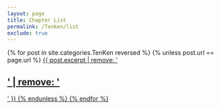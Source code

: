 ```yaml
---
layout: page
title: Chapter List
permalink: /Tenken/list
exclude: true
---
```


{% for post in site.categories.TenKen reversed %}
{% unless post.url == page.url %}
  <a href="{{ post.url }}">{{ post.excerpt | remove: '<h2>' | remove: '</h2>' }}
{% endunless %}
{% endfor %}
